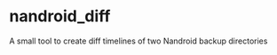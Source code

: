 nandroid_diff
=============

A small tool to create diff timelines of two Nandroid backup directories
